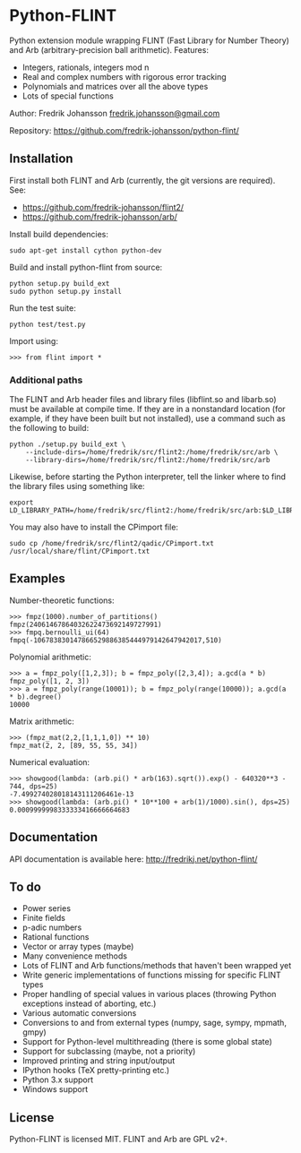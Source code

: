Python-FLINT
============

Python extension module wrapping FLINT (Fast Library for Number Theory)
and Arb (arbitrary-precision ball arithmetic). Features:

* Integers, rationals, integers mod n
* Real and complex numbers with rigorous error tracking
* Polynomials and matrices over all the above types
* Lots of special functions

Author: Fredrik Johansson <fredrik.johansson@gmail.com>

Repository: https://github.com/fredrik-johansson/python-flint/

Installation
------------

First install both FLINT and Arb (currently, the git versions are required).
See:

* https://github.com/fredrik-johansson/flint2/
* https://github.com/fredrik-johansson/arb/

Install build dependencies:

    sudo apt-get install cython python-dev

Build and install python-flint from source:

    python setup.py build_ext
    sudo python setup.py install

Run the test suite:

    python test/test.py

Import using:

    >>> from flint import *

### Additional paths

The FLINT and Arb header files and library files (libflint.so and libarb.so)
must be available at compile time. If they are in a nonstandard location
(for example, if they have been built but not installed),
use a command such as the following to build:

    python ./setup.py build_ext \
        --include-dirs=/home/fredrik/src/flint2:/home/fredrik/src/arb \
        --library-dirs=/home/fredrik/src/flint2:/home/fredrik/src/arb

Likewise, before starting the Python interpreter, tell the linker
where to find the library files using something like:

    export LD_LIBRARY_PATH=/home/fredrik/src/flint2:/home/fredrik/src/arb:$LD_LIBRARY_PATH

You may also have to install the CPimport file:

    sudo cp /home/fredrik/src/flint2/qadic/CPimport.txt /usr/local/share/flint/CPimport.txt

Examples
-------------------------------------

Number-theoretic functions:

    >>> fmpz(1000).number_of_partitions()
    fmpz(24061467864032622473692149727991)
    >>> fmpq.bernoulli_ui(64)
    fmpq(-106783830147866529886385444979142647942017,510)

Polynomial arithmetic:

    >>> a = fmpz_poly([1,2,3]); b = fmpz_poly([2,3,4]); a.gcd(a * b)
    fmpz_poly([1, 2, 3])
    >>> a = fmpz_poly(range(10001)); b = fmpz_poly(range(10000)); a.gcd(a * b).degree()
    10000

Matrix arithmetic:

    >>> (fmpz_mat(2,2,[1,1,1,0]) ** 10)
    fmpz_mat(2, 2, [89, 55, 55, 34])

Numerical evaluation:

    >>> showgood(lambda: (arb.pi() * arb(163).sqrt()).exp() - 640320**3 - 744, dps=25)
    -7.499274028018143111206461e-13
    >>> showgood(lambda: (arb.pi() * 10**100 + arb(1)/1000).sin(), dps=25)
    0.0009999998333333416666664683


Documentation
-------------------------------------

API documentation is available here: http://fredrikj.net/python-flint/

To do
-------------------------------------

* Power series
* Finite fields
* p-adic numbers
* Rational functions
* Vector or array types (maybe)
* Many convenience methods
* Lots of FLINT and Arb functions/methods that haven't been wrapped yet
* Write generic implementations of functions missing for specific FLINT types
* Proper handling of special values in various places (throwing Python exceptions instead of aborting, etc.)
* Various automatic conversions
* Conversions to and from external types (numpy, sage, sympy, mpmath, gmpy)
* Support for Python-level multithreading (there is some global state)
* Support for subclassing (maybe, not a priority)
* Improved printing and string input/output
* IPython hooks (TeX pretty-printing etc.)
* Python 3.x support
* Windows support

License
------------

Python-FLINT is licensed MIT. FLINT and Arb are GPL v2+.

